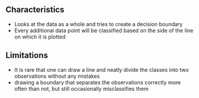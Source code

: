 ## Characteristics

- Looks at the data as a whole and tries to create a decision boundary
- Every additional data point will be classified based on the side of the line on which it is plotted

## Limitations

- It is rare that one can draw a line and neatly divide the classes into two observations without any mistakes
- drawing a boundary that separates the observations correctly more often than not, but still occasionally misclassifies them